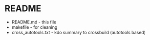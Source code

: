 README
=======

* README.md - this file
* makefile - for cleaning
* cross_autotools.txt - kdo summary to crossbuild (autotools based)






